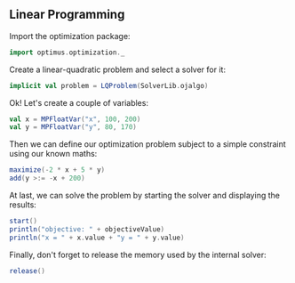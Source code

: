 ## Linear Programming

Import the optimization package:

```scala
import optimus.optimization._
```

Create a linear-quadratic problem and select a solver for it:

```scala
implicit val problem = LQProblem(SolverLib.ojalgo)
```

Ok! Let's create a couple of variables:

```scala
val x = MPFloatVar("x", 100, 200)
val y = MPFloatVar("y", 80, 170)
```

Then we can define our optimization problem subject to a simple constraint using our known maths:

```scala
maximize(-2 * x + 5 * y)
add(y >:= -x + 200)
```

At last, we can solve the problem by starting the solver and displaying the results:

```scala
start()
println("objective: " + objectiveValue)
println("x = " + x.value + "y = " + y.value)
```

Finally, don't forget to release the memory used by the internal solver:

```scala
release()
```
